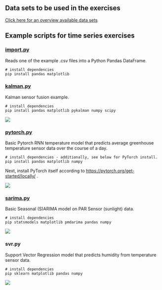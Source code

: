 ## Data sets to be used in the exercises

[Click here for an overview available data sets](data) 

## Example scripts for time series exercises

### [import.py](import.py)

Reads one of the example .csv files
into a Python Pandas DataFrame.

```
# install dependencies
pip install pandas matplotlib
```

### [kalman.py](kalman.py)

Kalman sensor fusion example.

```
# install dependencies
pip install pandas matplotlib pykalman numpy scipy
```

![](../images/models/kalman.png)

### [pytorch.py](pytorch.py)

Basic Pytorch RNN temperature model
that predicts average greenhouse temperature sensor data
over the course of a day.

```
# install dependencies - additionally, see below for PyTorch install.
pip install pandas matplotlib numpy
```
Next, install PyTorch itself according to https://pytorch.org/get-started/locally/ .

![](../images/models/rnn.png)

### [sarima.py](sarima.py)

Basic Seasonal (S)ARIMA model on PAR Sensor (sunlight) data.

```
# install dependencies
pip statsmodels matplotlib pmdarima pandas numpy
```

![](../images/models/sarima.png)

### svr.py

Support Vector Regression model
that predicts humidity from temperature sensor data.

```
# install dependencies
pip sklearn matplotlib pandas numpy
```

![](../images/models/svr.png)
